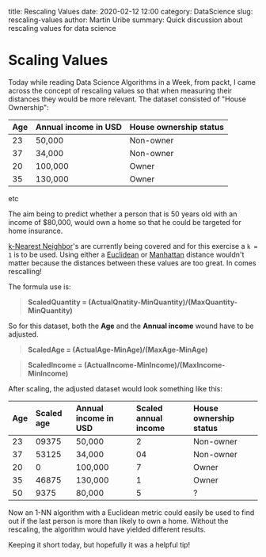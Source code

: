 title: Rescaling Values
date: 2020-02-12 12:00
category: DataScience
slug: rescaling-values
author: Martin Uribe
summary: Quick discussion about rescaling values for data science

# Scaling Values

Today while reading Data Science Algorithms in a Week, from packt, I came across the concept of rescaling values so that when measuring their distances they would be more relevant. The dataset consisted of "House Ownership":

|Age|Annual income in USD|House ownership status|
|:--|:-------------------|:---------------------|
|23|50,000|Non-owner|
|37|34,000|Non-owner|
|20|100,000|Owner|
|35|130,000|Owner|
etc

The aim being to predict whether a person that is 50 years old with an income of $80,000, would own a home so that he could be targeted for home insurance.

[k-Nearest Neighbor](https://en.wikipedia.org/wiki/K-nearest_neighbors_algorithm)'s are currently being covered and for this exercise a `k = 1` is to be used. Using either a [Euclidean](https://en.wikipedia.org/wiki/Euclidean_distance) or [Manhattan](https://en.wiktionary.org/wiki/Manhattan_distance) distance wouldn't matter because the distances between these values are too great. In comes rescalling!

The formula use is:

> **ScaledQuantity = (ActualQnatity-MinQuantity)/(MaxQuantity-MinQuantity)**

So for this dataset, both the **Age** and the **Annual income** wound have to be adjusted.

> **ScaledAge = (ActualAge-MinAge)/(MaxAge-MinAge)**

> **ScaledIncome = (ActualIncome-MinIncome)/(MaxIncome-MinIncome)**

After scaling, the adjusted dataset would look something like this:

|Age|Scaled age|Annual income in USD|Scaled annual income|House ownership status|
|:--|:---------|:-------------------|:------------|:---------------------|
|23|09375|50,000|2|Non-owner|
|37|53125|34,000|04|Non-owner|
|20|0|100,000|7|Owner|
|35|46875|130,000|1|Owner|
|50|9375|80,000|5|?|

Now an 1-NN algorithm with a Euclidean metric could easily be used to find out if the last person is more than likely to own a home. Without the rescaling, the algorithm would have yielded different results.

Keeping it short today, but hopefully it was a helpful tip!
